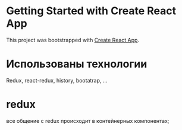 # Getting Started with Create React App

This project was bootstrapped with [Create React App](https://github.com/facebook/create-react-app).

# Использованы технологии 
Redux, react-redux, history, bootatrap, ...

#  redux

все общение с redux происходит в контейнерных компонентах;


